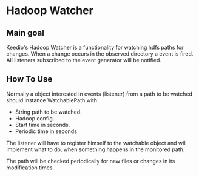 # Hadoop Watcher

## Main goal
Keedio's Hadoop Watcher is a functionality for watching hdfs paths for changes. When a change occurs in the observed directory a event is fired. All listeners subscribed to the event generator will be notified.

## How To Use
Normally a object interested in events (listener) from a path to be watched should instance WatchablePath with:

* String path to be watched.
* Hadoop config.
* Start time in seconds.
* Periodic time in seconds

The listener will have to register himself to the watchable object and will implement what to do, when something happens in the monitored path.

The path will be checked periodically for new files or changes in its modification times.


